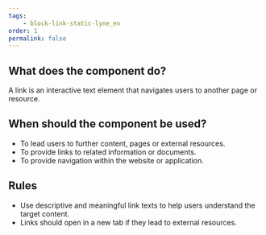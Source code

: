 ```yaml
---
tags: 
    - block-link-static-lyne_en
order: 1
permalink: false
---
```


## What does the component do?
A link is an interactive text element that navigates users to another page or resource.

## When should the component be used?
* To lead users to further content, pages or external resources.
* To provide links to related information or documents.
* To provide navigation within the website or application.

## Rules
* Use descriptive and meaningful link texts to help users understand the target content.
* Links should open in a new tab if they lead to external resources.